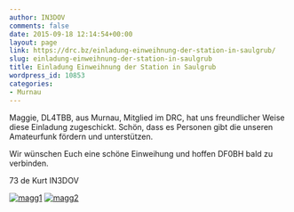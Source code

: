 ```yaml
---
author: IN3DOV
comments: false
date: 2015-09-18 12:14:54+00:00
layout: page
link: https://drc.bz/einladung-einweihnung-der-station-in-saulgrub/
slug: einladung-einweihnung-der-station-in-saulgrub
title: Einladung Einweihnung der Station in Saulgrub
wordpress_id: 10853
categories:
- Murnau
---
```


Maggie, DL4TBB, aus Murnau, Mitglied im DRC, hat uns freundlicher Weise diese Einladung zugeschickt. Schön, dass es Personen gibt die unseren Amateurfunk fördern und unterstützen.

Wir wünschen Euch eine schöne Einweihung und hoffen DF0BH bald zu verbinden.

73 de Kurt IN3DOV

[![magg1](https://drc.bz/wp-content/uploads/2015/09/magg1.jpg)](https://drc.bz/wp-content/uploads/2015/09/magg1.jpg) [![magg2](https://drc.bz/wp-content/uploads/2015/09/magg2.jpg)](https://drc.bz/wp-content/uploads/2015/09/magg2.jpg)
